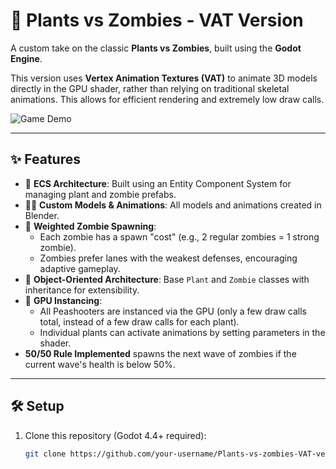 # 🌻 Plants vs Zombies - VAT Version

A custom take on the classic **Plants vs Zombies**, built using the **Godot Engine**.

This version uses **Vertex Animation Textures (VAT)** to animate 3D models directly in the GPU shader, rather than relying on traditional skeletal animations. This allows for efficient rendering and extremely low draw calls.

![Game Demo](demo.gif) <!-- Replace 'demo.gif' with the actual file name or link -->

---

## ✨ Features

- 🧱 **ECS Architecture**: Built using an Entity Component System for managing plant and zombie prefabs.
- 🧑‍🎨 **Custom Models & Animations**: All models and animations created in Blender.
- 🎲 **Weighted Zombie Spawning**:
  - Each zombie has a spawn "cost" (e.g., 2 regular zombies = 1 strong zombie).
  - Zombies prefer lanes with the weakest defenses, encouraging adaptive gameplay.
- 🧠 **Object-Oriented Architecture**: Base `Plant` and `Zombie` classes with inheritance for extensibility.
- 🚀 **GPU Instancing**:
  - All Peashooters are instanced via the GPU (only a few draw calls total, instead of a few draw calls for each plant).
  - Individual plants can activate animations by setting parameters in the shader.
- **50/50 Rule Implemented** spawns the next wave of zombies if the current wave's health is below 50%.

---

## 🛠 Setup

1. Clone this repository (Godot 4.4+ required):
   ```bash
   git clone https://github.com/your-username/Plants-vs-zombies-VAT-version.git
